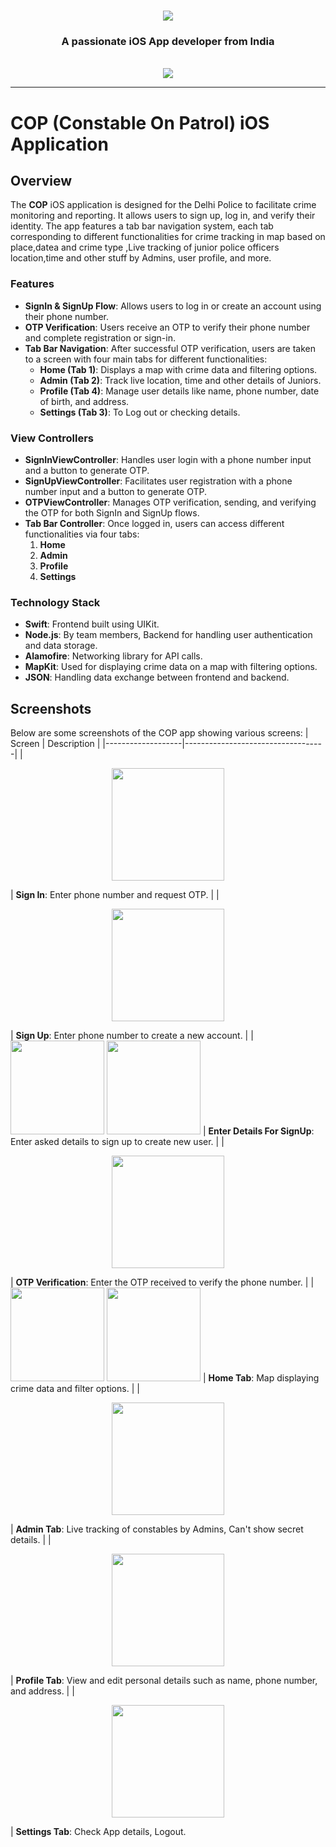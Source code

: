 <h1 align="center">
    <img src="https://readme-typing-svg.herokuapp.com/?font=Righteous&size=35&center=true&vCenter=true&width=500&height=70&duration=4000&lines=Hi+There!+👋;+I'm+ Mohit+Bajpai!;" />
</h1>

<h3 align="center">A passionate iOS App developer from India</h3>

<br/>

<div align="center">

 </div>
 
<div align="center"> 
  <a href="www.linkedin.com/in/mohit-bajpai-a65b7b256" target="_blank">
    <img src="https://img.shields.io/badge/LinkedIn-0077B5?style=for-the-badge&logo=linkedin&logoColor=white" target="_blank" />
  </a>
</div>

 <hr/>

 # COP (Constable On Patrol) iOS Application

## Overview

The **COP** iOS application is designed for the Delhi Police to facilitate crime monitoring and reporting. It allows users to sign up, log in, and verify their identity. The app features a tab bar navigation system, each tab corresponding to different functionalities for crime tracking in map based on place,datea and crime type ,Live tracking of junior police officers location,time and other stuff by Admins, user profile, and more.

### Features

- **SignIn & SignUp Flow**: Allows users to log in or create an account using their phone number.
- **OTP Verification**: Users receive an OTP to verify their phone number and complete registration or sign-in.
- **Tab Bar Navigation**: After successful OTP verification, users are taken to a screen with four main tabs for different functionalities:
  - **Home (Tab 1)**: Displays a map with crime data and filtering options.
  - **Admin (Tab 2)**: Track live location, time and other details of Juniors.
  - **Profile (Tab 4)**: Manage user details like name, phone number, date of birth, and address.
  - **Settings (Tab 3)**: To Log out or checking details.

### View Controllers

- **SignInViewController**: Handles user login with a phone number input and a button to generate OTP.
- **SignUpViewController**: Facilitates user registration with a phone number input and a button to generate OTP.
- **OTPViewController**: Manages OTP verification, sending, and verifying the OTP for both SignIn and SignUp flows.
- **Tab Bar Controller**: Once logged in, users can access different functionalities via four tabs:
  1. **Home**
  2. **Admin**
  3. **Profile**
  4. **Settings**

### Technology Stack

- **Swift**: Frontend built using UIKit.
- **Node.js**: By team members, Backend for handling user authentication and data storage.
- **Alamofire**: Networking library for API calls.
- **MapKit**: Used for displaying crime data on a map with filtering options.
- **JSON**: Handling data exchange between frontend and backend.

## Screenshots

Below are some screenshots of the COP app showing various screens:
| Screen            | Description                       |
|-------------------|-----------------------------------|
|<p align="center"> <img src="https://github.com/user-attachments/assets/6141293f-5053-4067-b866-522d96de1cf1" width="180"/> </p>| **Sign In**: Enter phone number and request OTP. |
|<p align="center"> <img src="https://github.com/user-attachments/assets/5c1ca78f-38e3-4012-8c84-dc4722e107f7" width="180"/> </p>| **Sign Up**: Enter phone number to create a new account. |
| <img src="https://github.com/user-attachments/assets/2771e4f5-8468-4f94-a579-54a0f6820fce" width="150"/> <img src="https://github.com/user-attachments/assets/0c3d3bdd-da1f-4cc3-b210-efe756960e31" width="150"/> | **Enter Details For SignUp**: Enter asked details to sign up to create new user. |
|<p align="center"> <img src="https://github.com/user-attachments/assets/2771e4f5-8468-4f94-a579-54a0f6820fce" width="180"/> </p>| **OTP Verification**: Enter the OTP received to verify the phone number. |
| <img src="https://github.com/user-attachments/assets/b8439a3c-389d-4fef-af3d-ab2f0acf4572" width="150"/> <img src="https://github.com/user-attachments/assets/3edb2245-9043-4e51-b823-6e305905212a" width="150"/> | **Home Tab**: Map displaying crime data and filter options. |
|<p align="center"> <img src="https://github.com/user-attachments/assets/66e15e4a-7354-4509-9102-9f4d533cc807" width="180"/> </p>| **Admin Tab**: Live tracking of constables by Admins, Can't show secret details. |
|<p align="center"> <img src="https://github.com/user-attachments/assets/ff03185a-16a7-43ba-9f74-813a627153fb" width="180"/> </p>| **Profile Tab**: View and edit personal details such as name, phone number, and address. |
|<p align="center"> <img src="https://github.com/user-attachments/assets/8c4d8e15-ce95-413c-a8d4-c35635579aef" width="180"/> </p>| **Settings Tab**: Check App details, Logout. 
